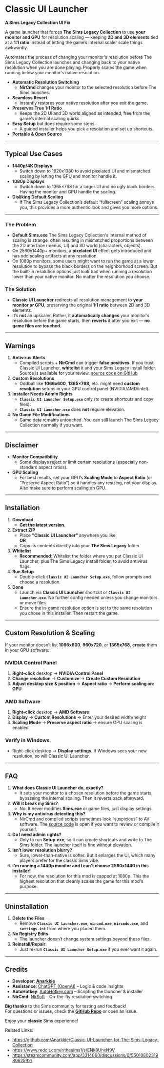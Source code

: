 # **Classic UI Launcher**
**A Sims Legacy Collection UI Fix**

A game launcher that forces **The Sims Legacy Collection** to use **your monitor and GPU** for resolution scaling — keeping **2D and 3D elements** tied at a **1:1 ratio** instead of letting the game’s internal scaler scale things awkwardly. 

Automates the process of changing your monitor's resolution before The Sims Legacy Collection launches and changing back to your native resolution when you are done playing.
Properly scales the game when running below your monitor's native resolution.
- **Automatic Resolution Switching**  
  - **NirCmd** changes your monitor to the selected resolution before The Sims launches.  
- **Seamless Revert**  
  - Instantly restores your native resolution after you exit the game.  
- **Preserves True 1:1 Ratio**  
  - Keeps the 2D UI and 3D world aligned as intended, free from the game’s internal scaling quirks.  
- **Easy Setup** but does require some steps.  
  - A guided installer helps you pick a resolution and set up shortcuts.  
- **Portable & Open Source** 

---

## Typical Use Cases      

- **1440p/4K Displays**  
  - Switch down to 1920x1080 to avoid pixelated UI and mismatched scaling by letting the GPU and monitor handle it. 
- **1080p Displays**  
  - Switch down to 1365×768 for a larger UI and no ugly black borders. Having the monitor and GPU handle the scaling.  
- **Disliking Default Scaling**  
  - If The Sims Legacy Collection’s default “fullscreen” scaling annoys you, this provides a more authentic look and gives you more options.

---

### The Problem
- **Default Sims.exe** 
The Sims Legacy Collection's internal method of scaling is strange, often resulting in mismatched proportions between the 2D interface (menus, UI) and 3D world (characters, objects).  
- On 2560x1440p+ monitors, a **pixelated UI** effect gets introduced and has odd scaling artifacts at any resolution.
- On 1080p monitors, some users might want to run the game at a lower resolution to bypass the black borders on the neighborhood screen. But the built-in resolution options just look bad when running a resolution lower than your native monitor. No matter the resolution you choose. 

### The Solution
- **Classic UI Launcher** redirects all resolution management to **your monitor or GPU**, preserving the original **1:1 ratio** between 2D and 3D elements.  
- It’s **not** an upscaler. Rather, it **automatically changes** your monitor’s resolution before the game starts, then **reverts** it after you exit — **no game files are touched**.

---

## Warnings

1. **Antivirus Alerts**  
   - Compiled scripts + **NirCmd** can trigger **false positives**. If you trust Classic UI Launcher, **whitelist** it and your Sims Legacy install folder. Source is available for your review. [source code on GitHub](https://github.com/Anarkkie/Classic-UI-Launcher-for-The-Sims-Legacy-Collection)  
2. **Custom Resolutions**  
   - Oddball like **1066x600**, **1365×768**, etc. might need **custom resolution** setups in your GPU control panel (NVIDIA/AMD/Intel).  
3. **Installer Needs Admin Rights**  
   - **`Classic UI Launcher Setup.exe`** only (to create shortcuts and copy files).  
   - **`Classic UI Launcher.exe`** does **not** require elevation.  
4. **No Game File Modifications**  
   - Game data remains untouched. You can still launch The Sims Legacy Collection normally if you want.

---

## Disclaimer

- **Monitor Compatibility**  
  - Some displays reject or limit certain resolutions (especially non-standard aspect ratios).  
- **GPU Scaling**  
  - For best results, set your GPU’s **Scaling Mode** to **Aspect Ratio** (or “Preserve Aspect Ratio”) so it handles any resizing, not your display. Also make sure to perform scaling on GPU.

---

## Installation

1. **Download**  
   - [**Get the latest version**](https://github.com/Anarkkie/Classic-UI-Launcher-for-The-Sims-Legacy-Collection/releases/tag/v1.0a).  
2. **Extract ZIP**  
   - Place **"Classic UI Launcher"** anywhere you like  
     **OR**  
   - Copy its contents directly into your **The Sims Legacy** folder.  
3. **Whitelist**  
   - **Recommended**: Whitelist the folder where you put Classic UI Launcher, plus The Sims Legacy install folder, to avoid antivirus flags.  
4. **Run Setup**  
   - Double-click **`Classic UI Launcher Setup.exe`**, follow prompts and choose a resolution. 
5. **Done**  
   - Launch via **Classic UI Launcher** shortcut or **`Classic UI Launcher.exe`**. No further config needed unless you change monitors or move files.
   - Ensure the in-game resolution option is set to the same resolution you chose in this installer. Then restart the game. 

---

## Custom Resolution & Scaling

If your monitor doesn’t list **1066x600**, **960x720**, or **1365x768**, **create** them in your GPU software:

### NVIDIA Control Panel
1. **Right-click** desktop → **NVIDIA Control Panel**  
2. **Change resolution** → **Customize** → **Create Custom Resolution**  
3. **Adjust desktop size & position** → **Aspect ratio** → **Perform scaling on: GPU**  

### AMD Software
1. **Right-click** desktop → **AMD Software**  
2. **Display** → **Custom Resolutions** → Enter your desired width/height  
3. **Scaling Mode** → **Preserve aspect ratio** → ensure GPU scaling is enabled  

### Verify in Windows
- Right-click desktop → **Display settings**. If Windows sees your new resolution, so will Classic UI Launcher.

---

## FAQ

1. **What does Classic UI Launcher do, exactly?**  
   - It sets your monitor to a chosen resolution before the game starts, bypassing the internal scaling. Then it reverts back afterward.  
2. **Will it break my Sims?**  
   - No. It never modifies **Sims.exe** or game files, just display settings.  
3. **Why is my antivirus detecting this?**  
   - NirCmd and compiled scripts sometimes look “suspicious” to AV software. The [source code](https://github.com/Anarkkie/Classic-UI-Launcher-for-The-Sims-Legacy-Collection) is open if you want to review or compile it yourself.  
4. **Do I need admin rights?**  
   - Only to run **Setup.exe**, so it can create shortcuts and write to The Sims folder. The launcher itself is fine without elevation.  
5. **Isn’t lower resolution blurry?**  
   - Sure, lower-than-native is softer. But it enlarges the UI, which many players prefer for the classic Sims vibe.
6. **I'm running a 1440p monitor and I can't choose 2560x1440 in this installer!**
   - For now, the resolution for this mod is capped at 1080p. This the highest resolution that cleanly scales the game for this mod's purpose. 

---

## Uninstallation

1. **Delete the Files**  
   - Remove **`Classic UI Launcher.exe`**, **`nircmd.exe`**, **`nircmdc.exe`**, and **`settings.ini`** from where you placed them.  
2. **No Registry Edits**  
   - The launcher doesn’t change system settings beyond these files.  
3. **Reinstall/Repair**  
   - Just re-run **`Classic UI Launcher Setup.exe`** if you ever want it again.

---

## Credits

- **Developer**: [**Anarkkie**](https://github.com/Anarkkie)  
- **Assistance**: [ChatGPT (OpenAI)](https://openai.com/) – Logic & code insights  
- **AutoHotkey**: [AutoHotkey.com](https://www.autohotkey.com/) – Scripting the launcher & installer  
- **NirCmd**: [NirSoft](https://www.nirsoft.net/utils/nircmd.html) – On-the-fly resolution switching  

**Big thanks** to the Sims community for testing and feedback!  
For questions or issues, check the [**GitHub Repo**](https://github.com/Anarkkie/Classic-UI-Launcher-for-The-Sims-Legacy-Collection) or open an issue.  

Enjoy your **classic** Sims experience!

Related Links:
- https://github.com/Anarkkie/Classic-UI-Launcher-for-The-Sims-Legacy-Collection
- https://www.reddit.com/r/thesims1/s/ENk8UhxN9V
- https://steamcommunity.com/app/3314060/discussions/0/550108023198062592/
